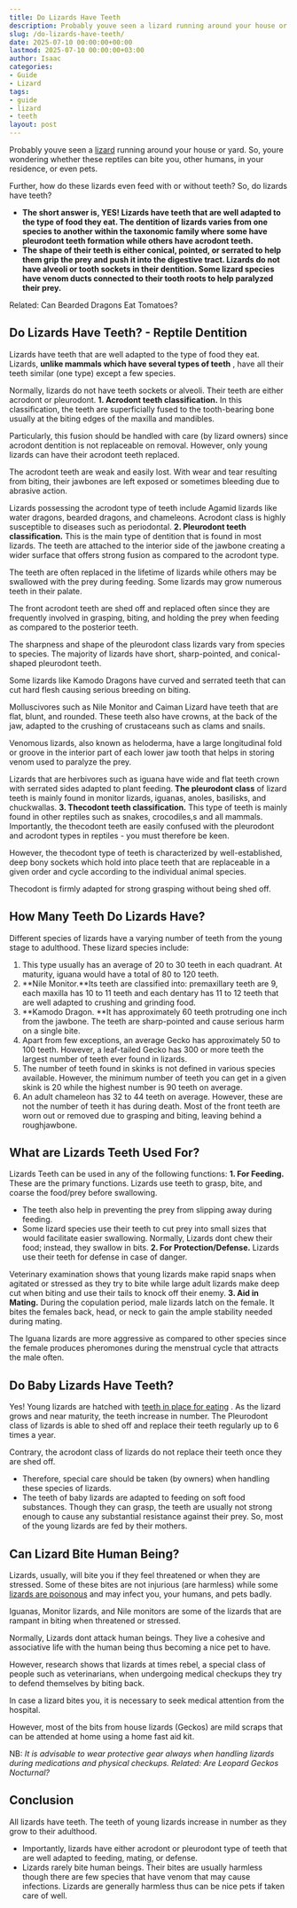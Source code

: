 ```yaml
---
title: Do Lizards Have Teeth
description: Probably youve seen a lizard running around your house or yard. So, youre wondering whether these reptiles can bite you, other humans, in your residence, or...
slug: /do-lizards-have-teeth/
date: 2025-07-10 00:00:00+00:00
lastmod: 2025-07-10 00:00:00+03:00
author: Isaac
categories:
- Guide
- Lizard
tags:
- guide
- lizard
- teeth
layout: post
---
```

Probably youve seen a [lizard](https://pestpolicy.com/are-lizards-poisonous/) running around your house or yard. So, youre wondering whether these reptiles can bite you, other humans, in your residence, or even pets.

Further, how do these lizards even feed  with or without teeth? So, do lizards have teeth?
- **The short answer is, YES! Lizards have teeth that are well adapted to the type of food they eat. The dentition of lizards varies from one species to another within the taxonomic family where some have pleurodont teeth formation while others have acrodont teeth.**
- **The shape of their teeth is either conical, pointed, or serrated to help them grip the prey and push it into the digestive tract. Lizards do not have alveoli or tooth sockets in their dentition. Some lizard species have venom ducts connected to their tooth roots to help paralyzed their prey.**


Related:
Can Bearded Dragons Eat Tomatoes?
## Do Lizards Have Teeth? - Reptile Dentition
Lizards have teeth that are well adapted to the type of food they eat. Lizards,
**unlike mammals which have several types of teeth**
, have all their teeth similar (one type) except a few species.

Normally, lizards do not have teeth sockets or alveoli. Their teeth are either acrodont or pleurodont.
**1. Acrodont teeth classification.**
In this classification, the teeth are superficially fused to the tooth-bearing bone usually at the biting edges of the maxilla and mandibles.

Particularly, this fusion should be handled with care (by lizard owners) since acrodont dentition is not replaceable on removal. However, only young lizards can have their acrodont teeth replaced.

The acrodont teeth are weak and easily lost. With wear and tear resulting from biting, their jawbones are left exposed or sometimes bleeding due to abrasive action.

Lizards possessing the acrodont type of teeth include Agamid lizards like water dragons, bearded dragons, and chameleons. Acrodont class is highly susceptible to diseases such as periodontal.
**2. Pleurodont teeth classification.**
This is the main type of dentition that is found in most lizards. The teeth are attached to the interior side of the jawbone creating a wider surface that offers strong fusion as compared to the acrodont type.

The teeth are often replaced in the lifetime of lizards while others may be swallowed with the prey during feeding. Some lizards may grow numerous teeth in their palate.

The front acrodont teeth are shed off and replaced often since they are frequently involved in grasping, biting, and holding the prey when feeding as compared to the posterior teeth.

The sharpness and shape of the pleurodont class lizards vary from species to species. The majority of lizards have short, sharp-pointed, and conical-shaped pleurodont teeth.

Some lizards like Kamodo Dragons have curved and serrated teeth that can cut hard flesh causing serious breeding on biting.

Molluscivores such as Nile Monitor and Caiman Lizard have teeth that are flat, blunt, and rounded. These teeth also have crowns, at the back of the jaw, adapted to the crushing of crustaceans such as clams and snails.

Venomous lizards, also known as heloderma, have a large longitudinal fold or groove in the interior part of each lower jaw tooth that helps in storing venom used to paralyze the prey.

Lizards that are herbivores such as iguana have wide and flat teeth crown with serrated sides adapted to plant feeding.
**The pleurodont class**
of lizard teeth is mainly found in monitor lizards, iguanas, anoles, basilisks, and chuckwallas.
**3. Thecodont teeth classification.**
This type of teeth is mainly found in other reptiles such as snakes, crocodiles,s and all mammals. Importantly, the thecodont teeth are easily confused with the pleurodont and acrodont types in reptiles - you must therefore be keen.

However, the thecodont type of teeth is characterized by well-established, deep bony sockets which hold into place teeth that are replaceable in a given order and cycle according to the individual animal species.

Thecodont is firmly adapted for strong grasping without being shed off.
## How Many Teeth Do Lizards Have?
Different species of lizards have a varying number of teeth from the young stage to adulthood. These lizard species include:
1. This type usually has an average of 20 to 30 teeth in each quadrant. At maturity, iguana would have a total of 80 to 120 teeth.
2. **Nile Monitor.**Its teeth are classified into: premaxillary teeth are 9, each maxilla has 10 to 11 teeth and each dentary has 11 to 12 teeth that are well adapted to crushing and grinding food.
3. **Kamodo Dragon. **It has approximately 60 teeth protruding one inch from the jawbone. The teeth are sharp-pointed and cause serious harm on a single bite.
4. Apart from few exceptions, an average Gecko has approximately 50 to 100 teeth. However, a leaf-tailed Gecko has 300 or more teeth  the largest number of teeth ever found in lizards.
5. The number of teeth found in skinks is not defined in various species available. However, the minimum number of teeth you can get in a given skink is 20 while the highest number is 90 teeth on average.
6. An adult chameleon has 32 to 44 teeth on average. However, these are not the number of teeth it has during death. Most of the front teeth are worn out or removed due to grasping and biting, leaving behind a roughjawbone.
## What are Lizards Teeth Used For?
Lizards Teeth can be used in any of the following functions:
**1. For Feeding.**
These are the primary functions. Lizards use teeth to grasp, bite, and coarse the food/prey before swallowing.
- The teeth also help in preventing the prey from slipping away during feeding.
- Some lizard species use their teeth to cut prey into small sizes that would facilitate easier swallowing.
Normally, Lizards dont chew their food; instead, they swallow in bits.
**2. For Protection/Defense.**
Lizards use their teeth for defense in case of danger.

Veterinary examination shows that young lizards make rapid snaps when agitated or stressed as they try to bite while large adult lizards make deep cut when biting and use their tails to knock off their enemy.
**3. Aid in Mating.**
During the copulation period, male lizards latch on the female. It bites the females back, head, or neck to gain the ample stability needed during mating.

The Iguana lizards are more aggressive as compared to other species since the female produces pheromones during the menstrual cycle that attracts the male often.
## Do Baby Lizards Have Teeth?
Yes! Young lizards are hatched with
[teeth in place for eating](https://pestpolicy.com/what-do-baby-lizards-eat/)
. As the lizard grows and near maturity, the teeth increase in number. The Pleurodont class of lizards is able to shed off and replace their teeth regularly up to 6 times a year.

Contrary, the acrodont class of lizards do not replace their teeth once they are shed off.
- Therefore, special care should be taken (by owners) when handling these species of lizards.
- The teeth of baby lizards are adapted to feeding on soft food substances.
Though they can grasp, the teeth are usually not strong enough to cause any substantial resistance against their prey. So, most of the young lizards are fed by their mothers.
## Can Lizard Bite Human Being?
Lizards, usually, will bite you if they feel threatened or when they are stressed. Some of these bites are not injurious (are harmless) while some
[lizards are poisonous](https://pestpolicy.com/are-lizards-poisonous/)
and may infect you, your humans, and pets badly.

Iguanas, Monitor lizards, and Nile monitors are some of the lizards that are rampant in biting when threatened or stressed.

Normally, Lizards dont attack human beings. They live a cohesive and associative life with the human being thus becoming a nice pet to have.

However, research shows that lizards at times rebel, a special class of people such as veterinarians, when undergoing medical checkups  they try to defend themselves by biting back.

In case a lizard bites you, it is necessary to seek medical attention from the hospital.

However, most of the bits from house lizards (Geckos) are mild scraps that can be attended at home using a home fast aid kit.

NB:
*It is advisable to wear protective gear always when handling lizards during medications and physical checkups. Related: Are Leopard Geckos Nocturnal?*
## Conclusion
All lizards have teeth. The teeth of young lizards increase in number as they grow to their adulthood.
- Importantly, lizards have either acrodont or pleurodont type of teeth that are well adapted to feeding, mating, or defense.
- Lizards rarely bite human beings. Their bites are usually harmless though there are few species that have venom that may cause infections.
Lizards are generally harmless thus can be nice pets if taken care of well.
